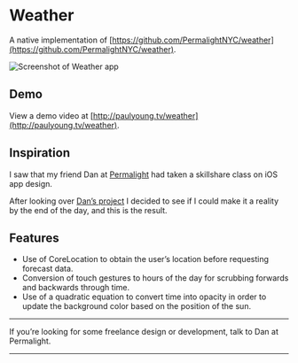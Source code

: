 # Weather
A native implementation of [https://github.com/PermalightNYC/weather](https://github.com/PermalightNYC/weather).

![Screenshot of Weather app](http://paulyoung.tv/wp-content/uploads/2013/04/20130428-132427.jpg)

## Demo
View a demo video at [http://paulyoung.tv/weather](http://paulyoung.tv/weather).

## Inspiration
I saw that my friend Dan at [Permalight](http://permalightnyc.com/) had taken a skillshare class on iOS app design.

After looking over [Dan’s project](http://www.skillshare.com/Design-Beautiful-Apps-iOS-App-Design-UX/771498797/1526239362/projects/9246/) I decided to see if I could make it a reality by the end of the day, and this is the result.

## Features
* Use of CoreLocation to obtain the user’s location before requesting forecast data.
* Conversion of touch gestures to hours of the day for scrubbing forwards and backwards through time.
* Use of a quadratic equation to convert time into opacity in order to update the background color based on the position of the sun.

***
If you’re looking for some freelance design or development, talk to Dan at Permalight.
***
